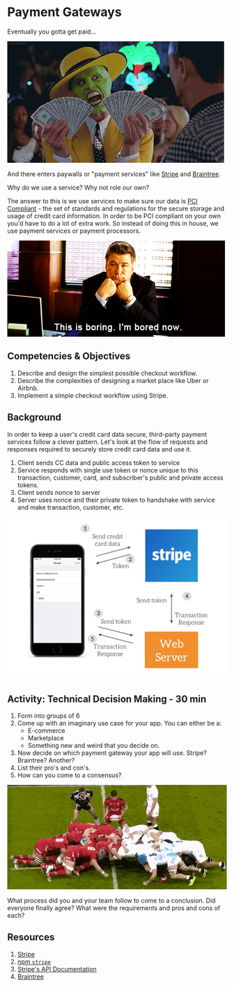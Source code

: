 # Payment Gateways

Eventually you gotta get paid...

![Get paid](assets/mask.gif)

And there enters paywalls or "payment services" like [Stripe](stripe.com) and [Braintree](braintreepayments.com).

Why do we use a service? Why not role our own?

The answer to this is we use services to make sure our data is [PCI Compliant](http://www.onlinetech.com/resources/references/what-is-pci-compliance) - the set of standards and regulations for the secure storage and usage of credit card information. In order to be PCI compliant on your own you'd have to do a lot of extra work. So instead of doing this in house, we use payment services or payment processors.

![boring](assets/bored.gif)

## Competencies & Objectives

1. Describe and design the simplest possible checkout workflow.
1. Describe the complexities of designing a market place like Uber or Airbnb.
1. Implement a simple checkout workflow using Stripe.

## Background

In order to keep a user's credit card data secure, third-party payment services follow a clever pattern. Let's look at the flow of requests and responses required to securely store credit card data and use it.

1. Client sends CC data and public access token to service
2. Service responds with single use token or nonce unique to this transaction, customer, card, and subscriber's public and private access tokens.
3. Client sends nonce to server
4. Server uses nonce and their private token to handshake with service and make transaction, customer, etc.

![token](assets/token-path.png)

## Activity: Technical Decision Making - 30 min

1. Form into groups of 6
1. Come up with an imaginary use case for your app. You can either be a:
    - E-commerce
    - Marketplace
    - Something new and weird that you decide on.
1. Now decide on which payment gateway your app will use. Stripe? Braintree? Another?
1. List their pro's and con's.
1. How can you come to a consensus?

![scrum](assets/scrum.gif)

What process did you and your team follow to come to a conclusion. Did everyone finally agree? What were the requirements and pros and cons of each?

## Resources

1. [Stripe](stripe.com)
1. [npm `stripe`](https://www.npmjs.com/package/stripe)
1. [Stripe's API Documentation](https://stripe.com/docs/api)
1. [Braintree](braintreepayments.com)
